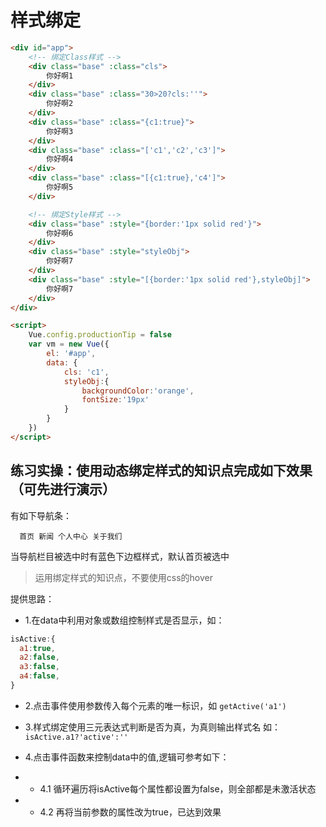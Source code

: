 # 样式绑定

```html
<div id="app">
    <!-- 绑定Class样式 -->
    <div class="base" :class="cls">
        你好啊1
    </div>
    <div class="base" :class="30>20?cls:''">
        你好啊2
    </div>
    <div class="base" :class="{c1:true}">
        你好啊3
    </div>
    <div class="base" :class="['c1','c2','c3']">
        你好啊4
    </div>
    <div class="base" :class="[{c1:true},'c4']">
        你好啊5
    </div>

    <!-- 绑定Style样式 -->
    <div class="base" :style="{border:'1px solid red'}">
        你好啊6
    </div>
    <div class="base" :style="styleObj">
        你好啊7
    </div>
    <div class="base" :style="[{border:'1px solid red'},styleObj]">
        你好啊7
    </div>
</div>

<script>
    Vue.config.productionTip = false
    var vm = new Vue({
        el: '#app',
        data: {
            cls: 'c1',
            styleObj:{
                backgroundColor:'orange',
                fontSize:'19px'
            }
        }
    })
</script>
```

## 练习实操：使用动态绑定样式的知识点完成如下效果（可先进行演示）

  有如下导航条：
```
  首页 新闻 个人中心 关于我们
```
  当导航栏目被选中时有蓝色下边框样式，默认首页被选中

  > 运用绑定样式的知识点，不要使用css的hover

  提供思路：

  - 1.在data中利用对象或数组控制样式是否显示，如：
  ```js
  isActive:{
  	a1:true,
  	a2:false,
  	a3:false,
  	a4:false,
  }
  ```

  - 2.点击事件使用参数传入每个元素的唯一标识，如
    `getActive('a1')`
  
  - 3.样式绑定使用三元表达式判断是否为真，为真则输出样式名
    如：`isActive.a1?'active':''`
  
  - 4.点击事件函数来控制data中的值,逻辑可参考如下：
  - - 4.1 循环遍历将isActive每个属性都设置为false，则全部都是未激活状态
  - - 4.2 再将当前参数的属性改为true，已达到效果

  

  